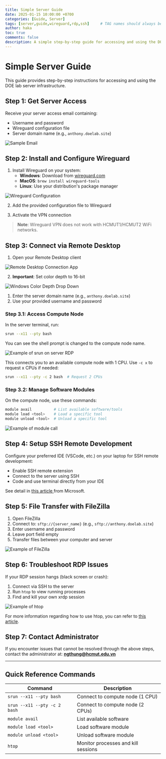 ```yaml
---
title: Simple Server Guide
date: 2025-01-15 10:00:00 +0700
categories: [Guide, Server]
tags: [server,guide,wireguard,rdp,ssh]     # TAG names should always be lowercase
author: haka
toc: true
comments: false
description: A simple step-by-step guide for accessing and using the DOE lab server infrastructure.
---
```


# Simple Server Guide

This guide provides step-by-step instructions for accessing and using the DOE lab server infrastructure.

## Step 1: Get Server Access

Receive your server access email containing:
- Username and password
- Wireguard configuration file
- Server domain name (e.g., `anthony.doelab.site`)

![Sample Email](/assets/img/SimpleServerGuide/sample-email.png)

## Step 2: Install and Configure Wireguard

1. Install Wireguard on your system:
   - **Windows**: Download from [wireguard.com](https://www.wireguard.com/install/)
   - **MacOS**: `brew install wireguard-tools`
   - **Linux**: Use your distribution's package manager

![Wireguard Configuration](/assets/img/SimpleServerGuide/wireguard.webp)

2. Add the provided configuration file to Wireguard

3. Activate the VPN connection

> **Note**: Wireguard VPN does not work with HCMUT1/HCMUT2 WiFi networks.

## Step 3: Connect via Remote Desktop

1. Open your Remote Desktop client

![Remote Desktop Connection App](/assets/img/SimpleServerGuide/remote-desktop-connection-app.png)

2. **Important**: Set color depth to 16-bit

![Windows Color Depth Drop Down](/assets/img/SimpleServerGuide/windows-color-depth-drop-down.png)

1. Enter the server domain name (e.g., `anthony.doelab.site`)
2. Use your provided username and password

### Step 3.1: Access Compute Node

In the server terminal, run:
```bash
srun --x11 --pty bash
```

You can see the shell prompt is changed to the compute node name.

![Example of srun on server RDP](/assets/img/SimpleServerGuide/srun-on-server-rdp.png)

This connects you to an available compute node with 1 CPU. Use `-c x` to request x CPUs if needed:
```bash
srun --x11 --pty -c 2 bash  # Request 2 CPUs
```

### Step 3.2: Manage Software Modules

On the compute node, use these commands:
```bash
module avail          # List available software/tools
module load <tool>    # Load a specific tool
module unload <tool>  # Unload a specific tool
```

![Example of module call](/assets/img/SimpleServerGuide/example-module-call.png)

## Step 4: Setup SSH Remote Development

Configure your preferred IDE (VSCode, etc.) on your laptop for SSH remote development:
- Enable SSH remote extension
- Connect to the server using SSH
- Code and use terminal directly from your IDE

See detail in [this article ](https://code.visualstudio.com/docs/remote/ssh) from Microsoft.

## Step 5: File Transfer with FileZilla

1. Open FileZilla
2. Connect to: `sftp://{server_name}` (e.g., `sftp://anthony.doelab.site`)
3. Enter username and password
4. Leave port field empty
5. Transfer files between your computer and server

![Example of FileZilla](/assets/img/SimpleServerGuide/example-filezilla.png)

## Step 6: Troubleshoot RDP Issues

If your RDP session hangs (black screen or crash):

1. Connect via SSH to the server
2. Run `htop` to view running processes
3. Find and kill your own xrdp session

![Example of htop](/assets/img/SimpleServerGuide/htop.png)

For more information regarding how to use htop, you can refer to [this article](https://dev.to/karandaid/mastering-the-linux-htop-command-4509).

## Step 7: Contact Administrator

If you encounter issues that cannot be resolved through the above steps, contact the administrator at: **ngthung@hcmut.edu.vn**

---

## Quick Reference Commands

| Command | Description |
|---------|-------------|
| `srun --x11 --pty bash` | Connect to compute node (1 CPU) |
| `srun --x11 --pty -c 2 bash` | Connect to compute node (2 CPUs) |
| `module avail` | List available software |
| `module load <tool>` | Load software module |
| `module unload <tool>` | Unload software module |
| `htop` | Monitor processes and kill sessions | 